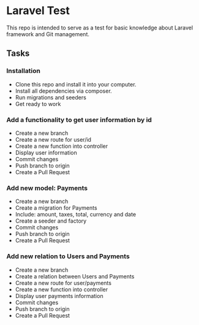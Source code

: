 # Laravel Test

This repo is intended to serve as a test for basic knowledge about Laravel framework and Git management.

## Tasks

### Installation
* Clone this repo and install it into your computer.
* Install all dependencies via composer.
* Run migrations and seeders
* Get ready to work

### Add a functionality to get user information by id
* Create a new branch
* Create a new route for user/id
* Create a new function into controller
* Display user information
* Commit changes
* Push branch to origin
* Create a Pull Request

### Add new model: Payments
* Create a new branch
* Create a migration for Payments
* Include: amount, taxes, total, currency and date
* Create a seeder and factory
* Commit changes
* Push branch to origin
* Create a Pull Request

### Add new relation to Users and Payments
* Create a new branch
* Create a relation between Users and Payments
* Create a new route for user/payments
* Create a new function into controller
* Display user payments information
* Commit changes
* Push branch to origin
* Create a Pull Request

